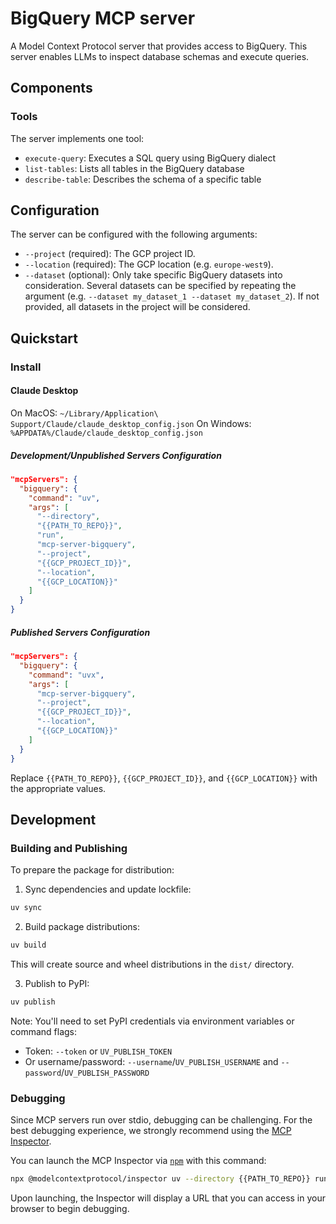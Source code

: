 # BigQuery MCP server

A Model Context Protocol server that provides access to BigQuery. This server enables LLMs to inspect database schemas and execute queries.

## Components

### Tools

The server implements one tool:

- `execute-query`: Executes a SQL query using BigQuery dialect
- `list-tables`: Lists all tables in the BigQuery database
- `describe-table`: Describes the schema of a specific table

## Configuration

The server can be configured with the following arguments:

- `--project` (required): The GCP project ID.
- `--location` (required): The GCP location (e.g. `europe-west9`).
- `--dataset` (optional): Only take specific BigQuery datasets into consideration. Several datasets can be specified by repeating the argument (e.g. `--dataset my_dataset_1 --dataset my_dataset_2`). If not provided, all datasets in the project will be considered.

## Quickstart

### Install

#### Claude Desktop

On MacOS: `~/Library/Application\ Support/Claude/claude_desktop_config.json`
On Windows: `%APPDATA%/Claude/claude_desktop_config.json`

##### Development/Unpublished Servers Configuration</summary>

```json
"mcpServers": {
  "bigquery": {
    "command": "uv",
    "args": [
      "--directory",
      "{{PATH_TO_REPO}}",
      "run",
      "mcp-server-bigquery",
      "--project",
      "{{GCP_PROJECT_ID}}",
      "--location",
      "{{GCP_LOCATION}}"
    ]
  }
}
```

##### Published Servers Configuration

```json
"mcpServers": {
  "bigquery": {
    "command": "uvx",
    "args": [
      "mcp-server-bigquery",
      "--project",
      "{{GCP_PROJECT_ID}}",
      "--location",
      "{{GCP_LOCATION}}"
    ]
  }
}   
```

Replace `{{PATH_TO_REPO}}`, `{{GCP_PROJECT_ID}}`, and `{{GCP_LOCATION}}` with the appropriate values.

## Development

### Building and Publishing

To prepare the package for distribution:

1. Sync dependencies and update lockfile:

```bash
uv sync
```

2. Build package distributions:

```bash
uv build
```

This will create source and wheel distributions in the `dist/` directory.

3. Publish to PyPI:

```bash
uv publish
```

Note: You'll need to set PyPI credentials via environment variables or command flags:

- Token: `--token` or `UV_PUBLISH_TOKEN`
- Or username/password: `--username`/`UV_PUBLISH_USERNAME` and `--password`/`UV_PUBLISH_PASSWORD`

### Debugging

Since MCP servers run over stdio, debugging can be challenging. For the best debugging
experience, we strongly recommend using the [MCP Inspector](https://github.com/modelcontextprotocol/inspector).

You can launch the MCP Inspector via [`npm`](https://docs.npmjs.com/downloading-and-installing-node-js-and-npm) with this command:

```bash
npx @modelcontextprotocol/inspector uv --directory {{PATH_TO_REPO}} run mcp-server-bigquery
```

Upon launching, the Inspector will display a URL that you can access in your browser to begin debugging.
